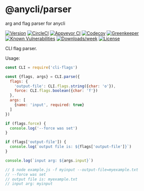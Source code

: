 @anycli/parser
=============

arg and flag parser for anycli

[![Version](https://img.shields.io/npm/v/@anycli/parser.svg)](https://npmjs.org/package/@anycli/parser)
[![CircleCI](https://circleci.com/gh/anycli/parser/tree/master.svg?style=svg)](https://circleci.com/gh/anycli/parser/tree/master)
[![Appveyor CI](https://ci.appveyor.com/api/projects/status/github/anycli/parser?branch=master&svg=true)](https://ci.appveyor.com/project/heroku/parser/branch/master)
[![Codecov](https://codecov.io/gh/anycli/parser/branch/master/graph/badge.svg)](https://codecov.io/gh/anycli/parser)
[![Greenkeeper](https://badges.greenkeeper.io/anycli/parser.svg)](https://greenkeeper.io/)
[![Known Vulnerabilities](https://snyk.io/test/npm/@anycli/parser/badge.svg)](https://snyk.io/test/npm/@anycli/parser)
[![Downloads/week](https://img.shields.io/npm/dw/@anycli/parser.svg)](https://npmjs.org/package/@anycli/parser)
[![License](https://img.shields.io/npm/l/@anycli/parser.svg)](https://github.com/anycli/parser/blob/master/package.json)

CLI flag parser.

Usage:

```js
const CLI = require('cli-flags')

const {flags, args} = CLI.parse({
  flags: {
    'output-file': CLI.flags.string({char: 'o'}),
    force: CLI.flags.boolean({char: 'f'})
  },
  args: [
    {name: 'input', required: true}
  ]
})

if (flags.force) {
  console.log('--force was set')
}

if (flags['output-file']) {
  console.log(`output file is: ${flags['output-file']}`)
}

console.log(`input arg: ${args.input}`)

// $ node example.js -f myinput --output-file=myexample.txt
// --force was set
// output file is: myexample.txt
// input arg: myinput
```
